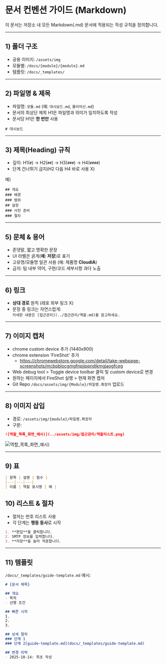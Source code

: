 # 문서 컨벤션 가이드 (Markdown)

이 문서는 저장소 내 모든 Markdown(.md) 문서에 적용되는 작성 규칙을 정의합니다.

---

## 1) 폴더 구조

- 공용 이미지: `/assets/img`
- 모듈별: `/docs/{module}/{module}.md`
- 템플릿: `/docs/_templates/`
---

## 2) 파일명 & 제목

- 파일명: `모듈.md` (예: `대시보드.md`, `물리머신.md`)
- 문서의 최상단 제목 H1은 파일명과 의미가 일치하도록 작성
- 문서당 H1은 **한 번만** 사용

```
# 대시보드
```

---

## 3) 제목(Heading) 규칙

- 깊이: H1(`#`) → H2(`##`) → H3(`###`) → H4(`####`)
- 단계 건너뛰기 금지(H2 다음 H4 바로 사용 X)

예)
```
## 개요
### 배경
### 범위
## 설정
### 사전 준비
### 절차
```

---

## 5) 문체 & 용어

- 존댓말, 짧고 명확한 문장
- UI 라벨은 굵게(**예: 저장**)로 표기
- 고유명/모듈명 일관 사용 (예: 제품명 **CloudiA**)
- 금지: 팀 내부 약어, 구현/코드 세부사항 과다 노출

---

## 6) 링크

- **상대 경로** 원칙 (레포 외부 링크 X)
- 문장 중 링크는 자연스럽게:  
  `자세한 내용은 [접근관리](../접근관리/역할.md)를 참고하세요.`

---

## 7) 이미지 캡처 

- chrome custom device 추가 (1440x900) 
- chrome extension 'FireShot' 추가
  - https://chromewebstore.google.com/detail/take-webpage-screenshots/mcbpblocgmgfnpjjppndjkmgjaogfceg 
- Web debug tool > Toggle device toolbar 클릭 및 custom device로 변경 
- 원하는 페이지에서 FireShot 실행 > 현재 화면 캡처 
- Git Repo `/docs/assets/img/{Module}/파일명.확장자` 업로드 

---

## 8) 이미지 삽입

- 경로: `/assets/img/{module}/파일명.확장자`
- 구문:

```md
![역할_목록_화면_예시)](../assets/img/접근관리/역할리스트.png)
```
![역할_목록_화면_예시)](../assets/img/접근관리/역할리스트.png)

---

## 9) 표

```md
| 항목 | 설명 | 필수 |
|---|---|---|
| 이름 | 역할 표시명 | 예 |
```

## 10) 리스트 & 절차

- 절차는 번호 리스트 사용
- 각 단계는 **행동 동사**로 시작

```md
1. **편집**을 클릭합니다.
2. SMTP 정보를 입력합니다.
3. **저장**을 눌러 적용합니다.
```

---

## 11) 템플릿

`/docs/_templates/guide-template.md` 예시:

```md
# {문서 제목}

## 개요
- 목적 
- 선행 조건

## 빠른 시작
1.
2.
3.

## 상세 절차
### 단계 1
### 단계 2[guide-template.md](docs/_templates/guide-template.md)

## 변경 이력
- 2025-10-14: 최초 작성
```
